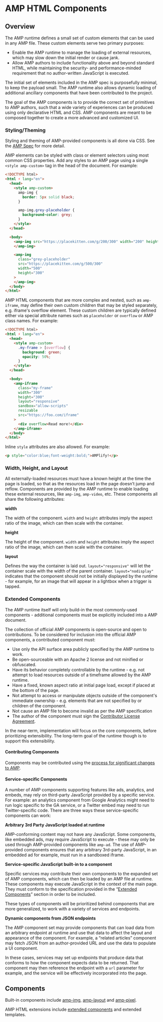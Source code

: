 <!---
Copyright 2015 The AMP HTML Authors. All Rights Reserved.

Licensed under the Apache License, Version 2.0 (the "License");
you may not use this file except in compliance with the License.
You may obtain a copy of the License at

      http://www.apache.org/licenses/LICENSE-2.0

Unless required by applicable law or agreed to in writing, software
distributed under the License is distributed on an "AS-IS" BASIS,
WITHOUT WARRANTIES OR CONDITIONS OF ANY KIND, either express or implied.
See the License for the specific language governing permissions and
limitations under the License.
-->

# AMP HTML Components

## Overview

The AMP runtime defines a small set of custom elements that can be used in any
AMP file. These custom elements serve two primary purposes:

-   Enable the AMP runtime to manage the loading of external resources, which may
    slow down the initial render or cause jank.
-   Allow AMP authors to include functionality above and beyond standard HTML,
    while maintaining the security- and performance-minded requirement that no author-written JavaScript is executed.

The initial set of elements included in the AMP spec is purposefully minimal,
to keep the payload small. The AMP runtime also allows dynamic loading of additional
ancillary components that have been contributed to the project.

The goal of the AMP components is to provide the correct set of primitives to
AMP authors, such that a wide variety of experiences can be produced using only
declarative HTML and CSS. AMP components are meant to be composed together to
create a more advanced and customized UI.

### Styling/Theming

Styling and theming of AMP-provided components is all done via CSS. See the [AMP Spec](amp-html-format.md) for more detail.

AMP elements can be styled with class or element selectors using most common CSS properties.
Add any styles to an AMP page using a single `<style amp-custom>` tag in the head of the document.
For example:

```html
<!DOCTYPE html>
<html ⚡ lang="en">
  <head>
    <style amp-custom>
      amp-img {
        border: 5px solid black;
      }

      amp-img.grey-placeholder {
        background-color: grey;
      }
    </style>
  </head>

  <body>
    <amp-img src="https://placekitten.com/g/200/300" width="200" height="300">
    </amp-img>

    <amp-img
      class="grey-placeholder"
      src="https://placekitten.com/g/500/300"
      width="500"
      height="300"
    >
    </amp-img>
  </body>
</html>
```

AMP HTML components that are more complex and nested, such as `amp-iframe`,
may define their own custom children that may be styled separately, e.g. iframe's
overflow element. These custom children are typically defined either via special
attribute names such as `placeholder` or `overflow` or AMP class names. For
example:

```html
<!DOCTYPE html>
<html ⚡ lang="en">
  <head>
    <style amp-custom>
      .my-frame > [overflow] {
        background: green;
        opacity: 50%;
      }
    </style>
  </head>

  <body>
    <amp-iframe
      class="my-frame"
      width="300"
      height="300"
      layout="responsive"
      sandbox="allow-scripts"
      resizable
      src="https://foo.com/iframe"
    >
      <div overflow>Read more!</div>
    </amp-iframe>
  </body>
</html>
```

Inline `style` attributes are also allowed. For example:

```html
<p style="color:blue;font-weight:bold;">AMPlify!</p>
```

### Width, Height, and Layout

All externally-loaded resources must have a known height at the time the page is loaded, so that as the resources load in the page doesn’t jump and reflow. Components are provided by the AMP runtime to enable loading these external resources, like `amp-img`, `amp-video`, etc. These components all share the following attributes:

**width**

The width of the component. `width` and `height` attributes imply the aspect ratio of the image, which can then scale with the container.

**height**

The height of the component. `width` and `height` attributes imply the aspect ratio of the image, which can then scale with the container.

**layout**

Defines the way the container is laid out. `layout="responsive"` will let the container scale with the width of the parent container. `layout="nodisplay"` indicates that the component should not be initially displayed by the runtime - for example, for an image that will appear in a lightbox when a trigger is tapped.

### Extended Components

The AMP runtime itself will only build-in the most commonly-used components - additional components must be explicitly included into a AMP document.

The collection of official AMP components is open-source and open to contributions. To be considered for inclusion into the official AMP components, a contributed component must:

-   Use only the API surface area publicly specified by the AMP runtime to work.
-   Be open-sourceable with an Apache 2 license and not minified or obfuscated.
-   Have its behavior completely controllable by the runtime - e.g. not attempt to load resources outside of a timeframe allowed by the AMP runtime.
-   Have a fixed, known aspect ratio at initial page load, except if placed at the bottom of the page.
-   Not attempt to access or manipulate objects outside of the component's immediate ownership - e.g. elements that are not specified by or children of the component.
-   Not cause an AMP file to become invalid as per the AMP specification
-   The author of the component must sign the [Contributor License Agreement](https://github.com/ampproject/amphtml/blob/main/docs/contributing-code.md#contributor-license-agreement).

In the near-term, implementation will focus on the core components, before prioritizing extensibility. The long-term goal of the runtime though is to support this extensibility.

#### Contributing Components

Components may be contributed using the [process for significant changes to AMP](https://github.com/ampproject/amphtml/blob/main/docs/contributing-code.md#process-for-significant-changes).

#### Service-specific Components

A number of AMP components supporting features like ads, analytics, and embeds, may rely on third-party JavaScript provided by a specific service. For example: an analytics component from Google Analytics might need to run logic specific to the GA service, or a Twitter embed may need to run Twitter-specific code. There are three ways these service-specific components can work:

**Arbitrary 3rd Party JavaScript loaded at runtime**

AMP-conforming content may not have any JavaScript. Some components, like embedded ads, may require JavaScript to execute - these may only be used through AMP-provided components like `amp-ad`. The use of AMP-provided components ensures that any arbitrary 3rd-party JavaScript, in an embedded ad for example, must run in a sandboxed iframe.

**Service-specific JavaScript built-in to a component**

Specific services may contribute their own components to the expanded set of AMP components, which can then be loaded by an AMP file at runtime. These components may execute JavaScript in the context of the main page. They must conform to the specification provided in the “[Extended Components](#extended-components)” section in order to be included.

These types of components will be prioritized behind components that are more generalized, to work with a variety of services and endpoints.

**Dynamic components from JSON endpoints**

The AMP component set may provide components that can load data from an arbitrary endpoint at runtime and use that data to affect the layout and appearance of the component. For example, a “related articles” component may fetch JSON from an author-provided URL and use the data to populate a UI component.

In these cases, services may set up endpoints that produce data that conforms to how the component expects data to be returned. That component may then reference the endpoint with a `url` parameter for example, and the service will be effectively incorporated into the page.

## Components

Built-in components include [amp-img](../../builtins/amp-img/amp-img.md), [amp-layout](../../builtins/amp-layout/amp-layout.md) and [amp-pixel](../../builtins/amp-pixel/amp-pixel.md).

AMP HTML extensions include [extended components](../../extensions) and extended templates.
